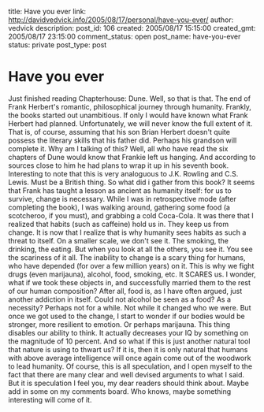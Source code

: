 title: Have you ever
link: http://davidvedvick.info/2005/08/17/personal/have-you-ever/
author: vedvick
description: 
post_id: 106
created: 2005/08/17 15:15:00
created_gmt: 2005/08/17 23:15:00
comment_status: open
post_name: have-you-ever
status: private
post_type: post

# Have you ever

Just finished reading Chapterhouse: Dune. Well, so that is that. The end of Frank Herbert's romantic, philosophical journey through humanity. Frankly, the books started out unambitious. If only I would have known what Frank Herbert had planned. Unfortunately, we will never know the full extent of it. That is, of course, assuming that his son Brian Herbert doesn't quite possess the literary skills that his father did. Perhaps his grandson will complete it. Why am I talking of this? Well, all who have read the six chapters of Dune would know that Frankie left us hanging. And according to sources close to him he had plans to wrap it up in his seventh book. Interesting to note that this is very analoguous to J.K. Rowling and C.S. Lewis. Must be a British thing. So what did i gather from this book? It seems that Frank has taught a lesson as ancient as humanity itself: for us to survive, change is necessary. While I was in retrospective mode (after completing the book), I was walking around, gathering some food (a scotcheroo, if you must), and grabbing a cold Coca-Cola. It was there that I realized that habits (such as caffeine) hold us in. They keep us from change. It is now that I realize that is why humanity sees habits as such a threat to itself. On a smaller scale, we don't see it. The smoking, the drinking, the eating. But when you look at all the others, you see it. You see the scariness of it all. The inability to change is a scary thing for humans, who have depended (for over a few million years) on it. This is why we fight drugs (even marijauna), alcohol, food, smoking, etc. It SCARES us. I wonder, what if we took these objects in, and successfully married them to the rest of our human composition? After all, food is, as I have often argued, just another addiction in itself. Could not alcohol be seen as a food? As a necessity? Perhaps not for a while. Not while it changed who we were. But once we got used to the change, I start to wonder if our bodies would be stronger, more resilient to emotion. Or perhaps marijauna. This thing disables our ability to think. It actually decreases your IQ by something on the magnitude of 10 percent. And so what if this is just another natural tool that nature is using to thwart us? If it is, then it is only natural that humans with above average intelligence will once again come out of the woodwork to lead humanity. Of course, this is all speculation, and I open myself to the fact that there are many clear and well devised arguments to what I said. But it is speculation I feel you, my dear readers should think about. Maybe add in some on my comments board. Who knows, maybe something interesting will come of it.